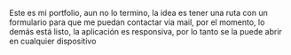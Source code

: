 Este es mi portfolio, aun no lo termino, la idea es tener una ruta con un formulario para que me puedan contactar via mail, por el momento, lo demás está listo, la aplicación es responsiva, por lo tanto se la puede abrir en cualquier dispositivo

